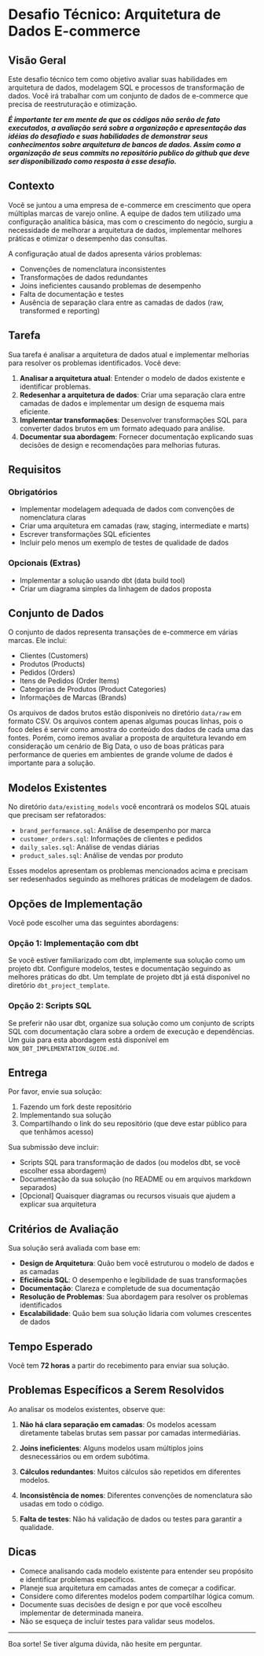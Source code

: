 # Desafio Técnico: Arquitetura de Dados E-commerce

## Visão Geral

Este desafio técnico tem como objetivo avaliar suas habilidades em arquitetura de dados, modelagem SQL e processos de transformação de dados. Você irá trabalhar com um conjunto de dados de e-commerce que precisa de reestruturação e otimização.  

***É importante ter em mente de que os códigos não serão de fato executados, a avaliação será sobre a organização e apresentação das idéias do desafiado e suas habilidades de demonstrar seus conhecimentos sobre arquitetura de bancos de dados. Assim como a organização de seus commits no repositório publico do github que deve ser disponibilizado como resposta à esse desafio.***

## Contexto

Você se juntou a uma empresa de e-commerce em crescimento que opera múltiplas marcas de varejo online. A equipe de dados tem utilizado uma configuração analítica básica, mas com o crescimento do negócio, surgiu a necessidade de melhorar a arquitetura de dados, implementar melhores práticas e otimizar o desempenho das consultas.

A configuração atual de dados apresenta vários problemas:
- Convenções de nomenclatura inconsistentes
- Transformações de dados redundantes
- Joins ineficientes causando problemas de desempenho
- Falta de documentação e testes
- Ausência de separação clara entre as camadas de dados (raw, transformed e reporting)

## Tarefa

Sua tarefa é analisar a arquitetura de dados atual e implementar melhorias para resolver os problemas identificados. Você deve:

1. **Analisar a arquitetura atual**: Entender o modelo de dados existente e identificar problemas.
2. **Redesenhar a arquitetura de dados**: Criar uma separação clara entre camadas de dados e implementar um design de esquema mais eficiente.
3. **Implementar transformações**: Desenvolver transformações SQL para converter dados brutos em um formato adequado para análise.
4. **Documentar sua abordagem**: Fornecer documentação explicando suas decisões de design e recomendações para melhorias futuras.

## Requisitos

### Obrigatórios
- Implementar modelagem adequada de dados com convenções de nomenclatura claras
- Criar uma arquitetura em camadas (raw, staging, intermediate e marts)
- Escrever transformações SQL eficientes
- Incluir pelo menos um exemplo de testes de qualidade de dados

### Opcionais (Extras)
- Implementar a solução usando dbt (data build tool)
- Criar um diagrama simples da linhagem de dados proposta

## Conjunto de Dados

O conjunto de dados representa transações de e-commerce em várias marcas. Ele inclui:

- Clientes (Customers)
- Produtos (Products)
- Pedidos (Orders)
- Itens de Pedidos (Order Items)
- Categorias de Produtos (Product Categories)
- Informações de Marcas (Brands)

Os arquivos de dados brutos estão disponíveis no diretório `data/raw` em formato CSV. Os arquivos contem apenas algumas poucas linhas, pois o foco deles é servir como amostra do conteúdo dos dados de cada uma das fontes. Porém, como iremos avaliar a proposta de arquitetura levando em consideração um cenário de Big Data, o uso de boas práticas para performance de queries em ambientes de grande volume de dados é importante para a solução.  

## Modelos Existentes

No diretório `data/existing_models` você encontrará os modelos SQL atuais que precisam ser refatorados:

- `brand_performance.sql`: Análise de desempenho por marca
- `customer_orders.sql`: Informações de clientes e pedidos
- `daily_sales.sql`: Análise de vendas diárias
- `product_sales.sql`: Análise de vendas por produto

Esses modelos apresentam os problemas mencionados acima e precisam ser redesenhados seguindo as melhores práticas de modelagem de dados.

## Opções de Implementação

Você pode escolher uma das seguintes abordagens:

### Opção 1: Implementação com dbt
Se você estiver familiarizado com dbt, implemente sua solução como um projeto dbt. Configure modelos, testes e documentação seguindo as melhores práticas do dbt. Um template de projeto dbt já está disponível no diretório `dbt_project_template`.

### Opção 2: Scripts SQL
Se preferir não usar dbt, organize sua solução como um conjunto de scripts SQL com documentação clara sobre a ordem de execução e dependências. Um guia para esta abordagem está disponível em `NON_DBT_IMPLEMENTATION_GUIDE.md`.

## Entrega

Por favor, envie sua solução:

1. Fazendo um fork deste repositório
2. Implementando sua solução
3. Compartilhando o link do seu repositório (que deve estar público para que tenhâmos acesso)

Sua submissão deve incluir:

- Scripts SQL para transformação de dados (ou modelos dbt, se você escolher essa abordagem)
- Documentação da sua solução (no README ou em arquivos markdown separados)
- [Opcional] Quaisquer diagramas ou recursos visuais que ajudem a explicar sua arquitetura

## Critérios de Avaliação

Sua solução será avaliada com base em:

- **Design de Arquitetura**: Quão bem você estruturou o modelo de dados e as camadas
- **Eficiência SQL**: O desempenho e legibilidade de suas transformações
- **Documentação**: Clareza e completude de sua documentação
- **Resolução de Problemas**: Sua abordagem para resolver os problemas identificados
- **Escalabilidade**: Quão bem sua solução lidaria com volumes crescentes de dados

## Tempo Esperado

Você tem **72 horas** a partir do recebimento para enviar sua solução.  

## Problemas Específicos a Serem Resolvidos

Ao analisar os modelos existentes, observe que:

1. **Não há clara separação em camadas**: Os modelos acessam diretamente tabelas brutas sem passar por camadas intermediárias.

2. **Joins ineficientes**: Alguns modelos usam múltiplos joins desnecessários ou em ordem subótima.

3. **Cálculos redundantes**: Muitos cálculos são repetidos em diferentes modelos.

4. **Inconsistência de nomes**: Diferentes convenções de nomenclatura são usadas em todo o código.

5. **Falta de testes**: Não há validação de dados ou testes para garantir a qualidade.

## Dicas

- Comece analisando cada modelo existente para entender seu propósito e identificar problemas específicos.
- Planeje sua arquitetura em camadas antes de começar a codificar.
- Considere como diferentes modelos podem compartilhar lógica comum.
- Documente suas decisões de design e por que você escolheu implementar de determinada maneira.
- Não se esqueça de incluir testes para validar seus modelos.

---

Boa sorte! Se tiver alguma dúvida, não hesite em perguntar.
